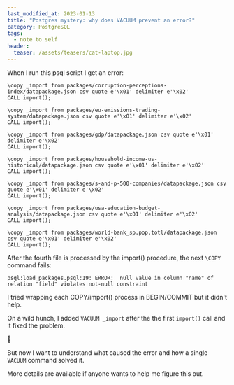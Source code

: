 ```yaml
---
last_modified_at: 2023-01-13
title: "Postgres mystery: why does VACUUM prevent an error?"
category: PostgreSQL
tags:
  - note to self
header:
  teaser: /assets/teasers/cat-laptop.jpg
---
```


When I run this psql script I get an error:

```
\copy _import from packages/corruption-perceptions-index/datapackage.json csv quote e'\x01' delimiter e'\x02'
CALL import();

\copy _import from packages/eu-emissions-trading-system/datapackage.json csv quote e'\x01' delimiter e'\x02'
CALL import();

\copy _import from packages/gdp/datapackage.json csv quote e'\x01' delimiter e'\x02'
CALL import();

\copy _import from packages/household-income-us-historical/datapackage.json csv quote e'\x01' delimiter e'\x02'
CALL import();

\copy _import from packages/s-and-p-500-companies/datapackage.json csv quote e'\x01' delimiter e'\x02'
CALL import();

\copy _import from packages/usa-education-budget-analysis/datapackage.json csv quote e'\x01' delimiter e'\x02'
CALL import();

\copy _import from packages/world-bank_sp.pop.totl/datapackage.json csv quote e'\x01' delimiter e'\x02'
CALL import();
```

After the fourth file is processed by the import() procedure, the next `\COPY` command fails:

```
psql:load_packages.psql:19: ERROR:  null value in column "name" of relation "field" violates not-null constraint
```

I tried wrapping each COPY/import() process in BEGIN/COMMIT but it didn't help.

On a wild hunch, I added `VACUUM _import` after the the first `import()` call and it fixed the problem.

🤗

But now I want to understand what caused the error and how a single `VACUUM` command solved it.

More details are available if anyone wants to help me figure this out.


